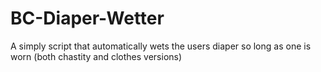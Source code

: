 # BC-Diaper-Wetter
A simply script that automatically wets the users diaper so long as one is worn (both chastity and clothes versions)
